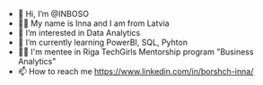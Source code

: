 - 👋 Hi, I’m @INBOSO 
- 🦸‍♀️ My name is Inna and I am from Latvia
- 👀 I’m interested in Data Analytics
- 🌱 I’m currently learning PowerBI, SQL, Pyhton
- 👩‍🎓 I'm mentee in Riga TechGirls Mentorship program "Business Analytics"
- 📫 How to reach me https://www.linkedin.com/in/borshch-inna/

<!---
INBOSO/INBOSO is a ✨ special ✨ repository because its `README.md` (this file) appears on your GitHub profile.
You can click the Preview link to take a look at your changes.
--->
